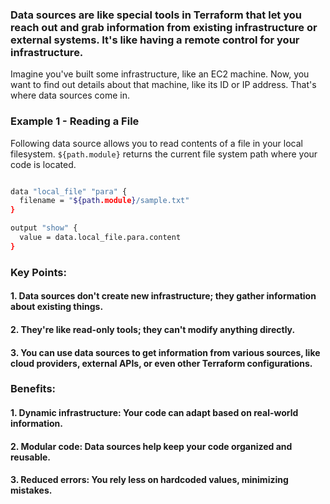 ### Data sources are like special tools in Terraform that let you reach out and grab information from existing infrastructure or external systems. It's like having a remote control for your infrastructure.
Imagine you've built some infrastructure, like an EC2 machine. Now, you want to find out details about that machine, like its ID or IP address. That's where data sources come in.

### Example 1 - Reading a File
Following data source allows you to read contents of a file in your local filesystem. `${path.module}` returns the current file system path where your code is located.

```sh

data "local_file" "para" {
  filename = "${path.module}/sample.txt"
}

output "show" {
  value = data.local_file.para.content
}
```

### Key Points:

#### 1. Data sources don't create new infrastructure; they gather information about existing things.
#### 2. They're like read-only tools; they can't modify anything directly.
#### 3. You can use data sources to get information from various sources, like cloud providers, external APIs, or even other Terraform configurations.

### Benefits:

#### 1. Dynamic infrastructure: Your code can adapt based on real-world information.
#### 2. Modular code: Data sources help keep your code organized and reusable.
#### 3. Reduced errors: You rely less on hardcoded values, minimizing mistakes.
